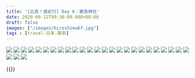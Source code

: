 ```yaml
---
title: '[広島！食紀行] Day 6：厳島神社'
date: 2020-09-12T09:30:00.000+08:00
draft: false
images: ["/images/hiroshima6f.jpg"]
tags : [travel-日本-廣島]
---
```




![](/images/hiroshima6f1.jpg) 
![](/images/hiroshima6f2.jpg) 
![](/images/hiroshima6f3.jpg) 
![](/images/hiroshima6f4.jpg) 
![](/images/hiroshima6f5.jpg) 
![](/images/hiroshima6f6.jpg) 
![](/images/hiroshima6f7.jpg) 
![](/images/hiroshima6f8.jpg) 
![](/images/hiroshima6f9.jpg) 
![](/images/hiroshima6f10.jpg) 
![](/images/hiroshima6f11.jpg) 
![](/images/hiroshima6f12.jpg) 
![](/images/hiroshima6f13.jpg) 
![](/images/hiroshima6f14.jpg) 
![](/images/hiroshima6f15.jpg) 
![](/images/hiroshima6f16.jpg) 
![](/images/hiroshima6f17.jpg) 
![](/images/hiroshima6f18.jpg) 
![](/images/hiroshima6f19.jpg) 
![](/images/hiroshima6f10.jpg) 
![](/images/hiroshima6f21.jpg) 
![](/images/hiroshima6f22.jpg) 
![](/images/hiroshima6f23.jpg) 
![](/images/hiroshima6f24.jpg) 
![](/images/hiroshima6f25.jpg) 
![](/images/hiroshima6f26.jpg) 
![](/images/hiroshima6f27.jpg) 
![](/images/hiroshima6f28.jpg) 
    
    
{{<hiroshima>}}
